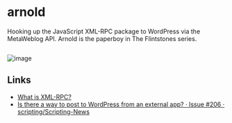 # arnold
Hooking up the JavaScript XML-RPC package to WordPress via the MetaWeblog API. Arnold is the paperboy in The Flintstones series.

![<img src="https://user-images.githubusercontent.com/174772/114881594-c50e4980-9dc8-11eb-9f76-9567b9b264c3.png" width="125"/>](https://user-images.githubusercontent.com/174772/114881594-c50e4980-9dc8-11eb-9f76-9567b9b264c3.png)

![image](https://user-images.githubusercontent.com/174772/114881594-c50e4980-9dc8-11eb-9f76-9567b9b264c3.png)

## Links

- [What is XML-RPC?](http://xmlrpc.com/)
- [Is there a way to post to WordPress from an external app? · Issue #206 · scripting/Scripting-News](https://github.com/scripting/Scripting-News/issues/206)
